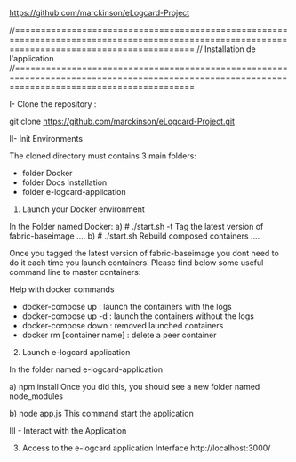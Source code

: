 https://github.com/marckinson/eLogcard-Project

//===============================================================================================================================================
// Installation de l'application
//===============================================================================================================================================

I- Clone the repository :

git clone https://github.com/marckinson/eLogcard-Project.git

II- Init Environments

The cloned directory must contains 3 main folders:
-	folder 		Docker 
-	folder		Docs Installation
-	folder	 	e-logcard-application

1) Launch your Docker environment

In the Folder named Docker:
a) # ./start.sh -t
Tag the latest version of fabric-baseimage
....
b) # ./start.sh
Rebuild composed containers
....

Once you tagged the latest version of fabric-baseimage you dont need to do it each time you launch containers. 
Please find below some useful command line to master containers:

Help with docker commands
- docker-compose up				: launch the containers with the logs 
- docker-compose up -d			: launch the containers without the logs 
- docker-compose down  		    : removed launched containers 
- docker rm [container name]    : delete a peer container 

2) Launch e-logcard application 

In the folder named e-logcard-application 

a) npm install 
Once you did this, you should see a new folder named node_modules

b) node app.js 
This command start the application

III - Interact with the Application 

3) Access to the e-logcard application Interface 
http://localhost:3000/



